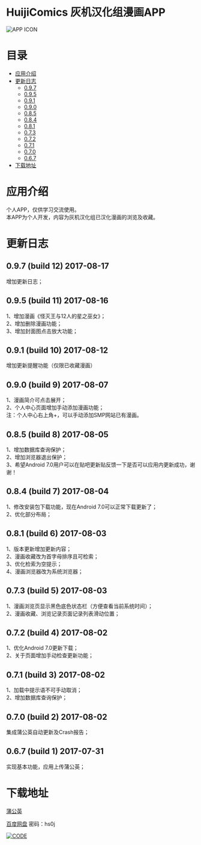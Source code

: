 # HuijiComics 灰机汉化组漫画APP

![APP ICON](https://o1wh05aeh.qnssl.com/image/view/app_icons/2062c1e2ce4556ca30b5a744e88c3e27)

# 目录
- [应用介绍](#应用介绍)
- [更新日志](#更新日志)
  - [0.9.7](#097-build-12-2017-08-17)
  - [0.9.5](#095-build-11-2017-08-16)
  - [0.9.1](#091-build-10-2017-08-12)
  - [0.9.0](#090-build-9-2017-08-07)
  - [0.8.5](#085-build-8-2017-08-05)
  - [0.8.4](#084-build-7-2017-08-04)
  - [0.8.1](#081-build-6-2017-08-03)
  - [0.7.3](#073-build-5-2017-08-03)
  - [0.7.2](#072-build-4-2017-08-02)
  - [0.7.1](#071-build-3-2017-08-02)
  - [0.7.0](#070-build-2-2017-08-02)
  - [0.6.7](#067-build-1-2017-07-31)
- [下载地址](#下载地址)

# 应用介绍

个人APP，仅供学习交流使用。  
本APP为个人开发，内容为灰机汉化组已汉化漫画的浏览及收藏。

# 更新日志

## 0.9.7 (build 12) 2017-08-17
增加更新日志；

## 0.9.5 (build 11) 2017-08-16
1、增加漫画《怪灭王与12人的星之巫女》；  
2、增加删除漫画功能；  
3、增加封面图点击放大功能；

## 0.9.1 (build 10) 2017-08-12
增加更新提醒功能（仅限已收藏漫画）

## 0.9.0 (build 9) 2017-08-07
1、漫画简介可点击展开；  
2、个人中心页面增加手动添加漫画功能；  
注：个人中心右上角+，可以手动添加SMP网站已有漫画。

## 0.8.5 (build 8) 2017-08-05
1、增加数据库查询保护；  
2、增加浏览器退出保护；  
3、希望Android 7.0用户可以在贴吧更新贴反馈一下是否可以应用内更新成功，谢谢！

## 0.8.4 (build 7) 2017-08-04
1、修改安装包下载功能，现在Android 7.0可以正常下载更新了；  
2、优化部分布局；

## 0.8.1 (build 6) 2017-08-03 
1、版本更新增加更新内容；  
2、漫画收藏改为首字母排序且可检索；  
3、优化检索为空提示；  
4、漫画浏览器改为系统浏览器；

## 0.7.3 (build 5) 2017-08-03 
1、漫画浏览页显示黑色底色状态栏（方便查看当前系统时间）；  
2、漫画收藏、浏览记录页面记录列表滑动位置；

## 0.7.2 (build 4) 2017-08-02 
1、优化Android 7.0更新下载；  
2、关于页面增加手动检查更新功能；

## 0.7.1 (build 3) 2017-08-02
1、加载中提示语不可手动取消；  
2、增加数据库查询保护；

## 0.7.0 (build 2) 2017-08-02
集成蒲公英自动更新及Crash报告；

## 0.6.7 (build 1) 2017-07-31
实现基本功能，应用上传蒲公英；

# 下载地址

[蒲公英](https://www.pgyer.com/Y0sz)

[百度网盘](http://pan.baidu.com/s/1gf6ChRd) 密码：hs0j

[![CODE](https://www.pgyer.com/app/qrcode/Y0sz)](https://www.pgyer.com/Y0sz)


